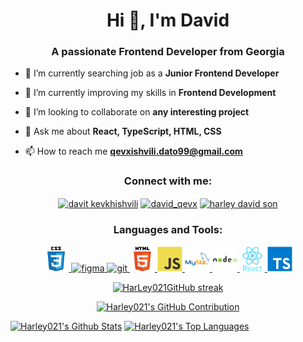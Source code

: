 <h1 align="center">Hi 👋, I'm David</h1>
<h3 align="center">A passionate Frontend Developer from Georgia</h3>

- 🔭 I’m currently searching job as a **Junior Frontend Developer**

- 🌱 I’m currently improving my skills in **Frontend Development**

- 👯 I’m looking to collaborate on **any interesting project**

- 💬 Ask me about **React, TypeScript, HTML, CSS**

- 📫 How to reach me **qevxishvili.dato99@gmail.com**

<h3 align="center">Connect with me:</h3>
<p align="center">
<a href="https://www.linkedin.com/in/davit-kevkhishvili-780a62200/" target="blank"><img align="center" src="https://raw.githubusercontent.com/rahuldkjain/github-profile-readme-generator/master/src/images/icons/Social/linked-in-alt.svg" alt="davit kevkhishvili" height="30" width="40" /></a>
<a href="https://instagram.com/david_qevx" target="blank"><img align="center" src="https://raw.githubusercontent.com/rahuldkjain/github-profile-readme-generator/master/src/images/icons/Social/instagram.svg" alt="david_qevx" height="30" width="40" /></a>
<a href="https://www.facebook.com/dato.miqelashvili.1" target="blank"><img align="center" src="https://raw.githubusercontent.com/rahuldkjain/github-profile-readme-generator/master/src/images/icons/Social/facebook.svg" alt="harley david son" height="30" width="40" /></a>
</p>

<h3 align="center">Languages and Tools:</h3>
<p align="center"> <a href="https://www.w3schools.com/css/" target="_blank" rel="noreferrer"> <img src="https://raw.githubusercontent.com/devicons/devicon/master/icons/css3/css3-original-wordmark.svg" alt="css3" width="40" height="40"/> </a> <a href="https://www.figma.com/" target="_blank" rel="noreferrer"> <img src="https://www.vectorlogo.zone/logos/figma/figma-icon.svg" alt="figma" width="40" height="40"/> </a> <a href="https://git-scm.com/" target="_blank" rel="noreferrer"> <img src="https://www.vectorlogo.zone/logos/git-scm/git-scm-icon.svg" alt="git" width="40" height="40"/> </a> <a href="https://www.w3.org/html/" target="_blank" rel="noreferrer"> <img src="https://raw.githubusercontent.com/devicons/devicon/master/icons/html5/html5-original-wordmark.svg" alt="html5" width="40" height="40"/> </a> <a href="https://developer.mozilla.org/en-US/docs/Web/JavaScript" target="_blank" rel="noreferrer"> <img src="https://raw.githubusercontent.com/devicons/devicon/master/icons/javascript/javascript-original.svg" alt="javascript" width="40" height="40"/> </a> <a href="https://www.mysql.com/" target="_blank" rel="noreferrer"> <img src="https://raw.githubusercontent.com/devicons/devicon/master/icons/mysql/mysql-original-wordmark.svg" alt="mysql" width="40" height="40"/> </a> <a href="https://nodejs.org" target="_blank" rel="noreferrer"> <img src="https://raw.githubusercontent.com/devicons/devicon/master/icons/nodejs/nodejs-original-wordmark.svg" alt="nodejs" width="40" height="40"/> </a> <a href="https://reactjs.org/" target="_blank" rel="noreferrer"> <img src="https://raw.githubusercontent.com/devicons/devicon/master/icons/react/react-original-wordmark.svg" alt="react" width="40" height="40"/> </a> <a href="https://www.typescriptlang.org/" target="_blank" rel="noreferrer"> <img src="https://raw.githubusercontent.com/devicons/devicon/master/icons/typescript/typescript-original.svg" alt="typescript" width="40" height="40"/> </a> </p>


<p align="center">
  <a href="https://github.com/Harley021">
    <img src="https://github-readme-streak-stats.herokuapp.com/?user=HarLey021&theme=radical&border=7F3FBF&background=0D1117" alt="HarLey021GitHub streak"/>
  </a>
</p>

<p align="center">
  <a href="https://github.com/Harley021">
    <img src="https://github-profile-summary-cards.vercel.app/api/cards/profile-details?username=Harley021&theme=radical" alt="Harley021's GitHub Contribution"/>
  </a>
</p>

<a> 
  <a href="https://github.com/Harley021"><img alt="Harley021's Github Stats" src="https://denvercoder1-github-readme-stats.vercel.app/api?username=Harley021&show_icons=true&count_private=true&theme=react&border_color=7F3FBF&bg_color=0D1117&title_color=CDB4DB&icon_color=CDB4DB" height="192px" width="49.5%"/></a>
  <a href="https://github.com/Harley021"><img alt="Harley021's Top Languages" src="https://denvercoder1-github-readme-stats.vercel.app/api/top-langs/?username=Harley021&langs_count=8&layout=compact&theme=react&border_color=7F3FBF&bg_color=0D1117&title_color=CDB4DB&icon_color=CDB4DB" height="192px" width="49.5%"/></a>
  <br/>
</a>
